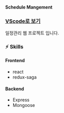 #### Schedule Mangement

### [VScode로 보기](https://github1s.com/hyjoong/Schedule-management)

일정관리 웹 프로젝트 입니다.
 

### ⚡️ Skills

#### Frontend

- react
- redux-saga

#### Backend

- Express
- Mongoose
